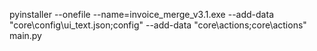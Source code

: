 <!-- pyinstaller --onefile --name=InvoiceMergeAndMail --add-data "core\\config\\ui_text.json;config" --add-data "core\\actions;core\\actions" --hidden-import core.actions.email_invoices  --hidden-import core.actionsm.merge_invoices --hidden-import core.actions.update_settings --hidden-import core.invoice_processor --hidden-import core.waybill --hidden-import core.merger main.py -->

pyinstaller --onefile --name=invoice_merge_v3.1.exe --add-data "core\\config\\ui_text.json;config" --add-data "core\\actions;core\\actions" main.py
